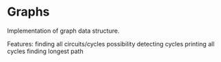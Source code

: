 # Graphs
Implementation of graph data structure.

Features:
  finding all circuits/cycles possibility
  detecting cycles
  printing all cycles
  finding longest path
 
